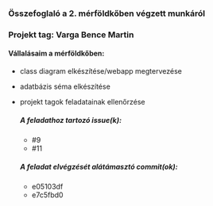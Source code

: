 ### Összefoglaló a 2. mérföldkőben végzett munkáról

### Projekt tag: Varga Bence Martin



#### Vállalásaim a mérföldkőben: 

 - class diagram elkészítése/webapp megtervezése
 - adatbázis séma elkészítése
 - projekt tagok feladatainak ellenőrzése



    ##### A feladathoz tartozó issue(k):

     - #9
     - #11
     

    ##### A feladat elvégzését alátámasztó commit(ok):

     - e05103df
     - e7c5fbd0